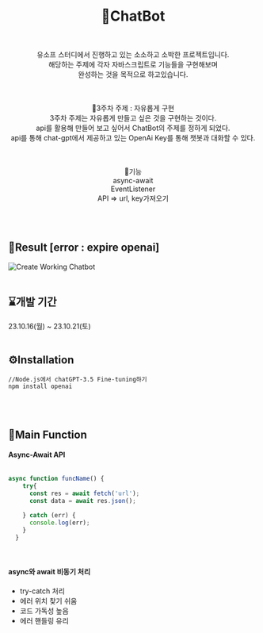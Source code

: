 <h1 align="center">🤖ChatBot</h1>
<br>
<p align="center">
유소프 스터디에서 진행하고 있는 소소하고 소박한 프로젝트입니다.<br>
해당하는 주제에 각자 자바스크립트로 기능들을 구현해보며<br> 
완성하는 것을 목적으로 하고있습니다.<br>
</p>
<br>
<br>

<div align="center">
📌3주차 주제 : 자유롭게 구현<br> 
3주차 주제는 자유롭게 만들고 싶은 것을 구현하는 것이다.<br>
api를 활용해 만들어 보고 싶어서 ChatBot의 주제를 정하게 되었다.<br>
api를 통해 chat-gpt에서 제공하고 있는 OpenAi Key를 통해 챗봇과 대화할 수 있다.

<br>
<br>
<br>

📌기능<br>
async-await<br>
EventListener<br>
API => url, key가져오기
</div>

<br>
<br>

## 🤖Result [error : expire openai]
![Create Working Chatbot](https://github.com/SOFTNY/chatBot_Proj3/assets/111892963/fe8351fe-b626-43de-b13e-715e7ac9a8b1)
<br>
<br>

## ⌛개발 기간
23.10.16(월) ~ 23.10.21(토)
<br>
<br>

## ⚙️Installation
```
//Node.js에서 chatGPT-3.5 Fine-tuning하기
npm install openai
```
<br>
<br>

## 📌Main Function
#### Async-Await API
```javascript

async function funcName() {
    try{
      const res = await fetch('url');
      const data = await res.json();
      
    } catch (err) {
      console.log(err);
    }
  }
```
<br>


<h4>async와 await 비동기 처리</h4>

- try-catch 처리
- 에러 위치 찾기 쉬움 
- 코드 가독성 높음
- 에러 핸들링 유리








